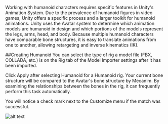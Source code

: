 Working with humanoid characters requires specific features in Unity's Animation System. Due to the prevalence of humanoid figures in video games, Unity offers a specific process and a larger toolkit for humanoid animations.
Unity uses the Avatar system to determine which animation models are humanoid in design and which portions of the models represent the legs, arms, head, and body. Because multiple humanoid characters have comparable bone structures, it is easy to translate animations from one to another, allowing retargeting and inverse kinematics (IK).

##Creating Humanoid
You can select the type of rig a model file (FBX, COLLADA, etc.) is on the Rig tab of the Model Importer settings after it has been imported.

Click Apply after selecting Humanoid for a Humanoid rig. Your current bone structure will be compared to the Avatar's bone structure by Mecanim. By examining the relationships between the bones in the rig, it can frequently perform this task automatically.

You will notice a check mark next to the Customize menu if the match was successful.

![alt text](https://docs.unity3d.com/550/Documentation/uploads/Main/MecanimImporterRigTab.png)

